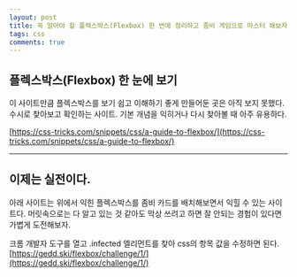 ```yaml
---
layout: post
title: 꼭 알아야 할 플렉스박스(Flexbox) 한 번에 정리하고 좀비 게임으로 마스터 해보자.
tags: css
comments: true
---
```

     
## 플렉스박스(Flexbox) 한 눈에 보기
이 사이트만큼 플렉스박스를 보기 쉽고 이해하기 좋게 만들어둔 곳은 아직 보지 못했다. 수시로 찾아보고 확인하는 사이트. 기본 개념을 익히거나 다시 찾아볼 때 아주 유용하다.     
     
[https://css-tricks.com/snippets/css/a-guide-to-flexbox/](https://css-tricks.com/snippets/css/a-guide-to-flexbox/)    

---

## 이제는 실전이다.
아래 사이트는 위에서 익힌 플렉스박스를 좀비 카드를 배치해보면서 익힐 수 있는 사이트다. 머릿속으로는 다 알고 있는 것 같아도 막상 쓰려고 하면 잘 안되는 경험이 있다면 가볍게 도전해보자.  
    
크롬 개발자 도구를 열고 .infected 엘리먼트를 찾아 css의 항목 값을 수정하면 된다.
[https://gedd.ski/flexbox/challenge/1/](https://gedd.ski/flexbox/challenge/1/)
      